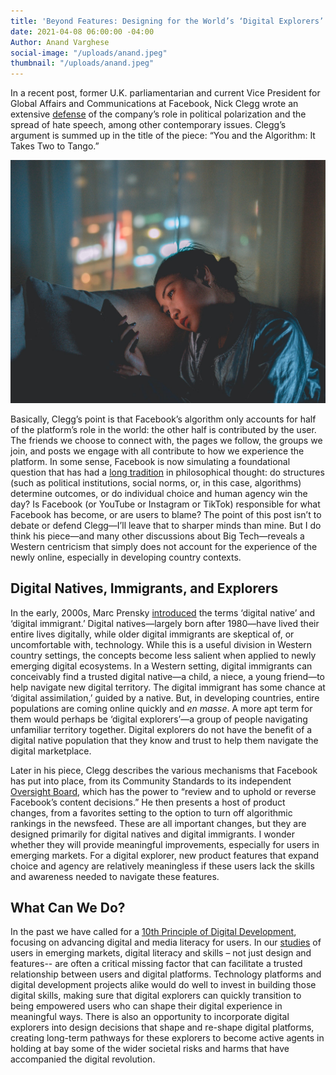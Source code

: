 ```yaml
---
title: 'Beyond Features: Designing for the World’s ‘Digital Explorers’'
date: 2021-04-08 06:00:00 -04:00
Author: Anand Varghese
social-image: "/uploads/anand.jpeg"
thumbnail: "/uploads/anand.jpeg"
---
```


In a recent post, former U.K. parliamentarian and current Vice President for Global Affairs and Communications at Facebook, Nick Clegg wrote an extensive [defense](https://nickclegg.medium.com/you-and-the-algorithm-it-takes-two-to-tango-7722b19aa1c2) of the company’s role in political polarization and the spread of hate speech, among other contemporary issues. Clegg’s argument is summed up in the title of the piece: “You and the Algorithm: It Takes Two to Tango.”

<!--more-->

![anand.jpeg](/uploads/anand.jpeg)

Basically, Clegg’s point is that Facebook’s algorithm only accounts for half of the platform’s role in the world: the other half is contributed by the user. The friends we choose to connect with, the pages we follow, the groups we join, and posts we engage with all contribute to how we experience the platform. In some sense, Facebook is now simulating a foundational question that has had a [long tradition](https://plato.stanford.edu/entries/freewill/) in philosophical thought: do structures (such as political institutions, social norms, or, in this case, algorithms) determine outcomes, or do individual choice and human agency win the day? Is Facebook (or YouTube or Instagram or TikTok) responsible for what Facebook has become, or are users to blame? The point of this post isn’t to debate or defend Clegg—I’ll leave that to sharper minds than mine. But I do think his piece—and many other discussions about Big Tech—reveals a Western centricism that simply does not account for the experience of the newly online, especially in developing country contexts.

## Digital Natives, Immigrants, and Explorers

In the early, 2000s, Marc Prensky [introduced](https://marcprensky.com/writing/Prensky%20-%20Digital%20Natives,%20Digital%20Immigrants%20-%20Part1.pdf) the terms ‘digital native’ and ‘digital immigrant.’ Digital natives—largely born after 1980—have lived their entire lives digitally, while older digital immigrants are skeptical of, or uncomfortable with, technology. While this is a useful division in Western country settings, the concepts become less salient when applied to newly emerging digital ecosystems. In a Western setting, digital immigrants can conceivably find a trusted digital native—a child, a niece, a young friend—to help navigate new digital territory. The digital immigrant has some chance at ‘digital assimilation,’ guided by a native. But, in developing countries, entire populations are coming online quickly and *en masse*. A more apt term for them would perhaps be ‘digital explorers’—a group of people navigating unfamiliar territory together. Digital explorers do not have the benefit of a digital native population that they know and trust to help them navigate the digital marketplace.

Later in his piece, Clegg describes the various mechanisms that Facebook has put into place, from its Community Standards to its independent [Oversight Board](https://oversightboard.com/), which has the power to “review and to uphold or reverse Facebook’s content decisions.” He then presents a host of product changes, from a favorites setting to the option to turn off algorithmic rankings in the newsfeed. These are all important changes, but they are designed primarily for digital natives and digital immigrants. I wonder whether they will provide meaningful improvements, especially for users in emerging markets. For a digital explorer, new product features that expand choice and agency are relatively meaningless if these users lack the skills and awareness needed to navigate these features.

## What Can We Do?

In the past we have called for a [10th Principle of Digital Development](https://dai-global-digital.com/the-missing-digital-principle-educate-the-user.html), focusing on advancing digital and media literacy for users. In our [studies](https://www.dai.com/fi-cyber-user-trust.pdf) of users in emerging markets, digital literacy and skills – not just design and features-- are often a critical missing factor that can facilitate a trusted relationship between users and digital platforms. Technology platforms and digital development projects alike would do well to invest in building those digital skills, making sure that digital explorers can quickly transition to being empowered users who can shape their digital experience in meaningful ways. There is also an opportunity to incorporate digital explorers into design decisions that shape and re-shape digital platforms, creating long-term pathways for these explorers to become active agents in holding at bay some of the wider societal risks and harms that have accompanied the digital revolution.